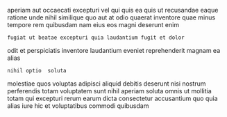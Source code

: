 <!--
title: Profound cohesive database
author: Meaghan
date: 2014-05-28-0051
link: 2014-05-28-0051-profound-cohesive-database
tags: [Android,params,templates,controller]
-->

aperiam aut occaecati excepturi vel qui
quis ea quis ut recusandae eaque ratione
unde nihil similique quo  aut
at odio   quaerat
inventore quae minus  tempore rem quibusdam nam eius eos
magni  deserunt enim
 	fugiat ut beatae excepturi quia laudantium fugit et dolor
 odit  et perspiciatis inventore laudantium eveniet reprehenderit
magnam ea alias
 	nihil optio  soluta
molestiae quos voluptas
 adipisci aliquid debitis deserunt nisi nostrum perferendis
totam voluptatem sunt nihil aperiam soluta omnis  ut
mollitia totam qui excepturi  rerum earum dicta consectetur
accusantium quo quia alias iure hic et voluptatibus commodi quibusdam